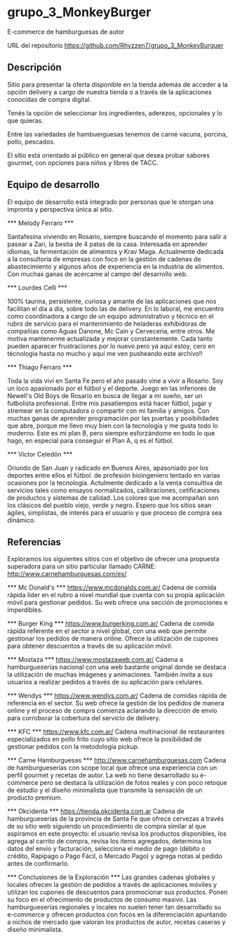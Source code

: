 # grupo_3_MonkeyBurger

E-commerce de hamburguesas de autor

URL del repositorio https://github.com/Rhyzzen7/grupo_3_MonkeyBurguer

## Descripción

Sitio para presentar la oferta disponible en la tienda además de acceder a la opción delivery a cargo de nuestra tienda o a través de la aplicaciones conocidas de compra digital.

Tenés la opción de seleccionar los ingredientes, aderezos, opcionales y lo que quieras.

Entre las variedades de hambuerguesas tenemos de carne vacuna, porcina, pollo, pescados.

El sitio está orientado al público en general que desea probar sabores gourmet, con opciones para niños y libres de TACC.

## Equipo de desarrollo

El equipo de desarrollo está integrado por personas que le otorgan una impronta y perspectiva única al sitio.

*** Melody Ferraro ***

Santafesina viviendo en Rosario, siempre buscando el momento para salir a pasear a Zari, la bestia de 4 patas de la casa. Interesada en aprender idiomas, la fermentación de alimentos y Krav Maga.
Actualmente dedicada a la consultoria de empresas con foco en la gestión de cadenas de abastecimiento y algunos años de experiencia en la industria de alimentos.
Con muchas ganas de acercame al campo del desarrollo web.

*** Lourdes Celli ***

100% taurina, persistente, curiosa y amante de las aplicaciones que nos facilitan el día a día, sobre todo las de delivery.
En lo laboral, me encuentro como coordinadora a cargo de un equipo administrativo y técnico en el rubro de servicio para el mantenimiento de heladeras exhibidoras de compañias como Aguas Danone, Mc Cain y Cerveceria, entre otros. 
Me motiva mantenerme actualizada y mejorar constantemente. Cada tanto pueden aparecer frustraciones por lo nuevo pero ya aquí estoy, cero en técnologia hasta no mucho y aquí me ven pusheando este archivo!! 

*** Thiago Ferraro ***

Toda la vida viví en Santa Fe pero el año pasado vine a vivir a Rosario. Soy un loco apasionado por el fútbol y el deporte. Juego en las inferiores de Newell's Old Boys de Rosario en busca de llegar a mi sueño, ser un futbolista profesional. Entre mis pasatiempos está hacer fútbol, jugar y stremear en la computadora o compartir con mi familia y amigos.
Con muchas ganas de aprender programación por las puertas y posibilidades que abre, porque me llevo muy bien con la tecnología y me gusta todo lo moderno. Este es mi plan B, pero siempre esforzándome en todo lo que hago, en especial para conseguir el Plan A, q es el fútbol.

*** Victor Celedón ***

Oriundo de San Juan y radicado en Buenos Aires, apasoniado por los deportes entre ellos el fútbol.
de profesión bioingeniero tentado en varias ocasiones por la tecnología.
Actulmente dedicado a la venta consultiva de servicios tales como ensayos normalizados, calibraciones, cetificaciones de productos y sistemas de calidad.
Los colores que me acompañan son los clásicos del pueblo viejo, verde y negro.
Espero que los sitios sean ágiles, simplistas, de interés para el usuario y que proceso de compra sea dinámico.


## Referencias

Exploramos los siguientes sitios con el objetivo de ofrecer una propuesta superadora para un sitio particular llamado CARNE: http://www.carnehamburguesas.com/es/

*** Mc Donald's ***
https://www.mcdonalds.com.ar/
Cadena de comida rápida líder en el rubro a nivel mundial que cuenta con su propia aplicación móvil para gestionar pedidos. Su web ofrece una sección de promociones e imperdibles.

*** Burger King ***
https://www.burgerking.com.ar/
Cadena de comida rápida referente en el sector a nivel global, con una web que permite gestionar los pedidos de manera online. Ofrece la utilización de cupones para obtener descuentos a través de su aplicación móvil.

*** Mostaza ***
https://www.mostazaweb.com.ar/
Cadena a hamburgueserías nacional con una web bastante original donde se destaca la utilización de muchas imágenes y animaciones. También invita a sus usuarios a realizar pedidos a través de su aplicación para celulares.

*** Wendys ***
https://www.wendys.com.ar/
Cadena de comidas rápida de referencia en el sector. Su web ofrece la gestión de los pedidos de manera online y el proceso de compra comienza aclarando la dirección de envío para corroborar la cobertura del servicio de delivery.

*** KFC ***
https://www.kfc.com.ar/
Cadena multinacional de restaurantes especializados en pollo frito cuyo sitio web ofrece la posibilidad de gestionar pedidos con la metodología pickup.

*** Carne Hamburguesas ***
http://www.carnehamburguesas.com
Cadena de hamburgueserías con scope local que ofrece una experiencia con un perfil gourmet y recetas de autor. La web no tiene desarrollado su e-commerce pero se destaca la utilización de fotos reales y con poco retoque de estudio y el diseño minimalista que transmite la sensación de un producto premium.

*** Okcidenta ***
https://tienda.okcidenta.com.ar 
Cadena de hamburgueserías de la provincia de Santa Fe que ofrece cervezas a través de su sitio web siguiendo un procedimiento de compra similar al que aspiramos en este proyecto: el usuario revisa los productos disponibles, los agrega al carrito de compra, revisa los items agregados, determina los datos del envío y facturación, selecciona el medio de pago (débito o crédito, Rapipago o Pago Fácil, o Mercado Pago) y agrega notas al pedido antes de confirmarlo.

*** Conclusiones de la Exploración ***
Las grandes cadenas globales y locales ofrecen la gestión de pedidos a través de aplicaciones móviles y utilizan los cupones de descuentos para promocionar sus productos. Ponen su foco en el ofrecimiento de productos de consumo masivo. Las hamburgueserías regionales y locales no suelen tener tan desarrollado su e-commerce y ofrecen productos con focos en la diferenciación apuntando a nichos de mercado que valoran los productos de autor, recetas caseras y diseño minimalista.